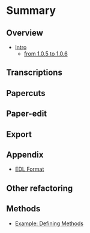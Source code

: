 # Summary

## Overview

* [Intro](README.md)
  * [from 1.0.5 to 1.0.6](from-105-to-106.md)

## Transcriptions

## Papercuts

## Paper-edit

## Export

## Appendix

* [EDL Format](edl-format.md)

## Other refactoring

## Methods

* [Example: Defining Methods](methods.md)

